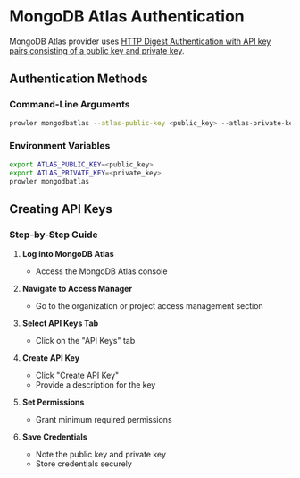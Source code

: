 # MongoDB Atlas Authentication

MongoDB Atlas provider uses [HTTP Digest Authentication with API key pairs consisting of a public key and private key](https://www.mongodb.com/docs/atlas/configure-api-access/#grant-programmatic-access-to-service).

## Authentication Methods

### Command-Line Arguments

```bash
prowler mongodbatlas --atlas-public-key <public_key> --atlas-private-key <private_key>
```

### Environment Variables

```bash
export ATLAS_PUBLIC_KEY=<public_key>
export ATLAS_PRIVATE_KEY=<private_key>
prowler mongodbatlas
```

## Creating API Keys

### Step-by-Step Guide

1. **Log into MongoDB Atlas**
      - Access the MongoDB Atlas console

2. **Navigate to Access Manager**
      - Go to the organization or project access management section

3. **Select API Keys Tab**
      - Click on the "API Keys" tab

4. **Create API Key**
      - Click "Create API Key"
      - Provide a description for the key

5. **Set Permissions**
      - Grant minimum required permissions

6. **Save Credentials**
      - Note the public key and private key
      - Store credentials securely
